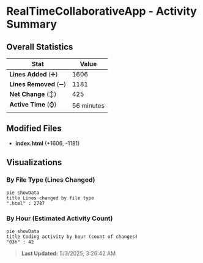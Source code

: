 # RealTimeCollaborativeApp - Activity Summary 

## Overall Statistics

| Stat                   | Value                                                             |
| ---------------------- | ----------------------------------------------------------------- |
| **Lines Added** (➕)   | 1606                                          |
| **Lines Removed** (➖) | 1181                                        |
| **Net Change** (↕)    | 425                |
| **Active Time** (⌚)   | 56 minutes |


## Modified Files
- **index.html** (+1606, -1181)

## Visualizations

### By File Type (Lines Changed)

```mermaid
pie showData
title Lines changed by file type
".html" : 2787
```

### By Hour (Estimated Activity Count)

```mermaid
pie showData
title Coding activity by hour (count of changes)
"03h" : 42
```


> **Last Updated:** 5/3/2025, 3:26:42 AM